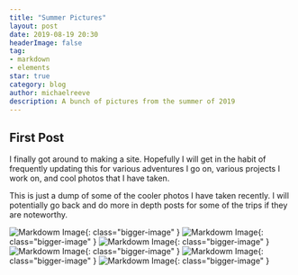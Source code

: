 ```yaml
---
title: "Summer Pictures"
layout: post
date: 2019-08-19 20:30
headerImage: false
tag:
- markdown
- elements
star: true
category: blog
author: michaelreeve
description: A bunch of pictures from the summer of 2019
---
```


## First Post
I finally got around to making a site. Hopefully I will get in the habit of frequently updating this for various adventures I go on, various projects I work on, and cool photos that I have taken.

This is just a dump of some of the cooler photos I have taken recently. I will potentially go back and do more in depth posts for some of the trips if they are noteworthy.

![Markdowm Image][1]{: class="bigger-image" }
![Markdowm Image][2]{: class="bigger-image" }
![Markdowm Image][3]{: class="bigger-image" }
![Markdowm Image][4]{: class="bigger-image" }
![Markdowm Image][5]{: class="bigger-image" }
![Markdowm Image][6]{: class="bigger-image" }

[1]: https://lh3.googleusercontent.com/H0MZa1Ml1s10RKRRYOG_0OC2E23LUKdOO3-Uc4OhiCkwZZenW2dQWyYeWfpavgfMACTPzSLC7inBNuoO8QAKwovDNUc1XNxQVbPiGZ3JQ8NSkr3UJ1Nz-OaazHBa1vnWOOAz3rOrXg=w2400
[2]: https://photos.google.com/share/AF1QipOo9zbp0WOMCZkRzbP6y07tGLNzW6K-X2Xwv4KeHzH-WvAIgXcbUFJhYTI89h6hDg/photo/AF1QipPWpSL8R-ptmrI-2m2XneMg5jixs2ESsVXP6Hy9?key=MlVfNXRPNXZRQm5pZm5aSGJBTEJRZFBWMHZHdklR?.jpg
[3]: https://photos.google.com/share/AF1QipO6qy1SuC4UNrEiRLDWDa0rozuApxgzGwj5eir3uAybjxYUJkQMMApxdQbcW08pIg/photo/AF1QipMJu_Zhqs56vdfRu2kgYGYpeP9HTGQJuQ_Xvvbq?key=UVE5VUswVHdwR1RUZmQ5X2d1eTRXWWs0UjNSM3pn?.jpg
[4]: https://photos.google.com/share/AF1QipMSn8r4ho4wsnK6o-xkLgXUKV_tUgGDAwZHWrXwGR1YLqq7hXNjXzQ1VUDVLmhkJQ/photo/AF1QipNQsBQ70J36ikRjrs02G8ohn--mxsChs_YQDCnS?key=SjU5MENtVjh3dHZCQmFlUHIzbHpJcVRXSkxrYVlB?.jpg
[5]: https://photos.google.com/share/AF1QipOC9ctbhORXE7EnNQNKuIgEFQaJ1CbFIb2oYWvv1T3ccoAH6m8w-2RZ0dG14EsXkw/photo/AF1QipPIueVpWAxepCZZQo2_dgCPn49vyW0FFbPbrVZC?key=d0hYczVZYWN1WGVBZUk2aGpZajdYVXpyOGcwTkJR?.jpg
[6]: https://photos.google.com/share/AF1QipM_L0GVAVHK3CTJp_NOJg6zK_bAYB1m7xFv4Yc8JwPJ64Ct08Xx6HagVssKmzc8EA/photo/AF1QipPXywgPd6V_2t6El53CWB98LIu6PwmranYaEykX?key=WGZ5RERUd3d2SHhFVGhEWEY3V2dMSkthYTVrcWZB?.jpg
